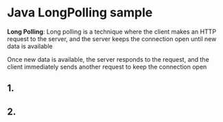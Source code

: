 # Java LongPolling sample

**Long Polling**: Long polling is a technique where the client makes an HTTP request to the server, and the server keeps the connection open until new data is available

Once new data is available, the server responds to the request, and the client immediately sends another request to keep the connection open

## 1. 


## 2. 
